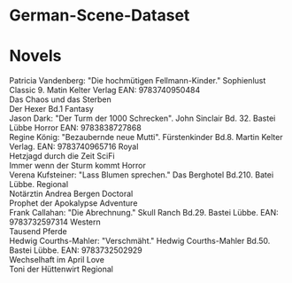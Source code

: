 # German-Scene-Dataset

# Novels
Patricia Vandenberg: "Die hochmütigen Fellmann-Kinder." Sophienlust Classic 9. Matin Kelter Verlag EAN: 9783740950484 <br>
Das Chaos und das Sterben  <br>
Der Hexer Bd.1 Fantasy <br>
Jason Dark: "Der Turm der 1000 Schrecken". John Sinclair Bd. 32. Bastei Lübbe Horror EAN: 9783838727868 <br>
Regine König: "Bezaubernde neue Mutti". Fürstenkinder Bd.8. Martin Kelter Verlag. EAN: 9783740965716 Royal <br>
Hetzjagd durch die Zeit SciFi <br>
Immer wenn der Sturm kommt Horror <br>
Verena Kufsteiner: "Lass Blumen sprechen." Das Berghotel Bd.210. Batei Lübbe. Regional <br>
Notärztin Andrea Bergen Doctoral <br>
Prophet der Apokalypse Adventure <br>
Frank Callahan: "Die Abrechnung." Skull Ranch Bd.29. Bastei Lübbe. EAN: 9783732597314 Western <br>
Tausend Pferde  <br>
Hedwig Courths-Mahler: "Verschmäht." Hedwig Courths-Mahler Bd.50. Bastei Lübbe. EAN: 9783732502929 <br>
Wechselhaft im April Love <br>
Toni der Hüttenwirt Regional <br>

